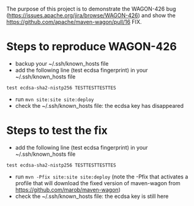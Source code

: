 The purpose of this project is to demonstrate the WAGON-426 bug (https://issues.apache.org/jira/browse/WAGON-426) and
 show the https://github.com/apache/maven-wagon/pull/16 FIX.

# Steps to reproduce WAGON-426

* backup your ~/.ssh/known_hosts file
* add the following line (test ecdsa fingerprint) in your ~/.ssh/known_hosts file
```
test ecdsa-sha2-nistp256 TESTTESTTESTTES
```
* run ```mvn site:site site:deploy```
* check the ~/.ssh/known_hosts file: the ecdsa key has disappeared

# Steps to test the fix

* add the following line (test ecdsa fingerprint) in your ~/.ssh/known_hosts file
```
test ecdsa-sha2-nistp256 TESTTESTTESTTES
```
* run ```mvn -Pfix site:site site:deploy``` (note the -Pfix that activates a profile that will download the fixed
version of maven-wagon from https://github.com/marob/maven-wagon)
* check the ~/.ssh/known_hosts file: the ecdsa key is still here